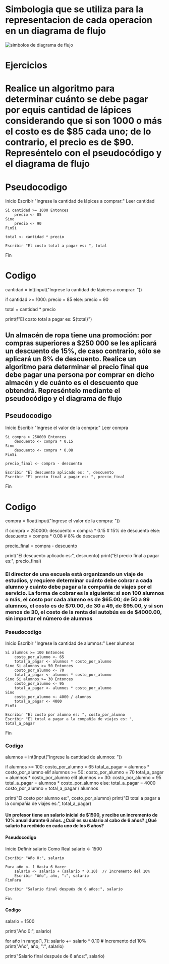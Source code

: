 # Simbologia que se utiliza para la representacion de cada operacion en un diagrama de flujo 
![simbolos de diagrama de flujo](simbolos-de-diagramas-de-flujo.png)

# Ejercicios 
# Realice un algoritmo para determinar cuánto se debe pagar por equis cantidad de lápices considerando que si son 1000 o más el costo es de $85 cada uno; de lo contrario, el precio es de $90. Represéntelo con el pseudocódigo y el diagrama de flujo

# Pseudocodigo 
Inicio
    Escribir "Ingrese la cantidad de lápices a comprar:"
    Leer cantidad

    Si cantidad >= 1000 Entonces
        precio <- 85
    Sino
        precio <- 90
    FinSi

    total <- cantidad * precio

    Escribir "El costo total a pagar es: ", total
Fin

# Codigo 

cantidad = int(input("Ingrese la cantidad de lápices a comprar: "))

if cantidad >= 1000:
    precio = 85
else:
    precio = 90

total = cantidad * precio

print(f"El costo total a pagar es: ${total}")

## Un almacén de ropa tiene una promoción: por compras superiores a $250 000 se les aplicará un descuento de 15%, de caso contrario, sólo se aplicará un 8% de descuento. Realice un algoritmo para determinar el precio final que debe pagar una persona por comprar en dicho almacén y de cuánto es el descuento que obtendrá. Represéntelo mediante el pseudocódigo y el diagrama de flujo

## Pseudocodigo 
Inicio
    Escribir "Ingrese el valor de la compra:"
    Leer compra

    Si compra > 250000 Entonces
        descuento <- compra * 0.15
    Sino
        descuento <- compra * 0.08
    FinSi

    precio_final <- compra - descuento

    Escribir "El descuento aplicado es: ", descuento
    Escribir "El precio final a pagar es: ", precio_final
Fin

# Codigo 
compra = float(input("Ingrese el valor de la compra: "))

if compra > 250000:
    descuento = compra * 0.15  # 15% de descuento
else:
    descuento = compra * 0.08  # 8% de descuento

precio_final = compra - descuento

print("El descuento aplicado es:", descuento)
print("El precio final a pagar es:", precio_final)

### El director de una escuela está organizando un viaje de estudios, y requiere determinar cuánto debe cobrar a cada alumno y cuánto debe pagar a la compañía de viajes por el servicio. La forma de cobrar es la siguiente: si son 100 alumnos o más, el costo por cada alumno es de $65.00; de 50 a 99 alumnos, el costo es de $70.00, de 30 a 49, de $95.00, y si son menos de 30, el costo de la renta del autobús es de $4000.00, sin importar el número de alumnos

### Pseudocodigo 
Inicio
    Escribir "Ingrese la cantidad de alumnos:"
    Leer alumnos

    Si alumnos >= 100 Entonces
        costo_por_alumno <- 65
        total_a_pagar <- alumnos * costo_por_alumno
    Sino Si alumnos >= 50 Entonces
        costo_por_alumno <- 70
        total_a_pagar <- alumnos * costo_por_alumno
    Sino Si alumnos >= 30 Entonces
        costo_por_alumno <- 95
        total_a_pagar <- alumnos * costo_por_alumno
    Sino
        costo_por_alumno <- 4000 / alumnos
        total_a_pagar <- 4000
    FinSi

    Escribir "El costo por alumno es: ", costo_por_alumno
    Escribir "El total a pagar a la compañía de viajes es: ", total_a_pagar
Fin

### Codigo
alumnos = int(input("Ingrese la cantidad de alumnos: "))

if alumnos >= 100:
    costo_por_alumno = 65
    total_a_pagar = alumnos * costo_por_alumno
elif alumnos >= 50:
    costo_por_alumno = 70
    total_a_pagar = alumnos * costo_por_alumno
elif alumnos >= 30:
    costo_por_alumno = 95
    total_a_pagar = alumnos * costo_por_alumno
else:
    total_a_pagar = 4000
    costo_por_alumno = total_a_pagar / alumnos

print("El costo por alumno es:", costo_por_alumno)
print("El total a pagar a la compañía de viajes es:", total_a_pagar)

#### Un profesor tiene un salario inicial de $1500, y recibe un incremento de 10% anual durante 6 años. ¿Cuál es su salario al cabo de 6 años? ¿Qué salario ha recibido en cada uno de los 6 años?

#### Pseudocodigo 

Inicio
    Definir salario Como Real
    salario <- 1500

    Escribir "Año 0:", salario

    Para año <- 1 Hasta 6 Hacer
        salario <- salario + (salario * 0.10)  // Incremento del 10%
        Escribir "Año", año, ":", salario
    FinPara

    Escribir "Salario final después de 6 años:", salario
Fin

#### Codigo 
salario = 1500

print("Año 0:", salario)

for año in range(1, 7):
    salario += salario * 0.10  # Incremento del 10%
    print("Año", año, ":", salario)

print("Salario final después de 6 años:", salario)
